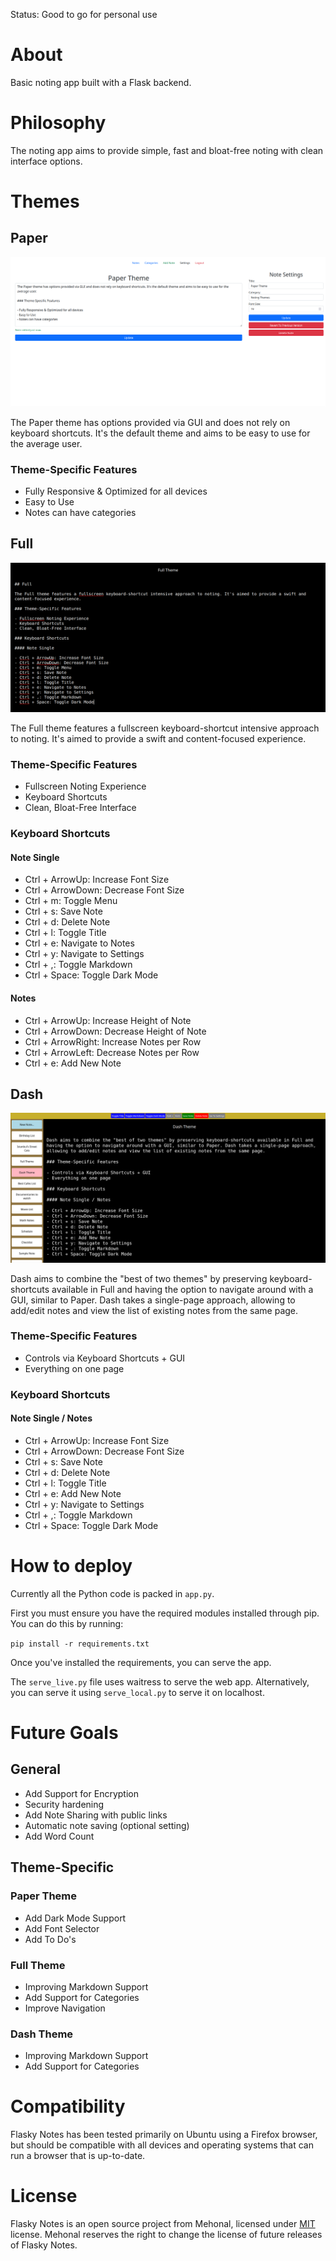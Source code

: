 Status: Good to go for personal use

# About

Basic noting app built with a Flask backend.

# Philosophy

The noting app aims to provide simple, fast and bloat-free noting with clean interface options.

# Themes

## Paper

![Paper Theme - Note Single](https://raw.githubusercontent.com/mehonal/flasky-notes/main/static/images/themes/paper/note_single.png)

The Paper theme has options provided via GUI and does not rely on keyboard shortcuts. It's the default theme and aims to be easy to use for the average user.

### Theme-Specific Features

- Fully Responsive & Optimized for all devices
- Easy to Use
- Notes can have categories

## Full

![Full Theme - Note Single](https://raw.githubusercontent.com/mehonal/flasky-notes/main/static/images/themes/full/note_single.png)

The Full theme features a fullscreen keyboard-shortcut intensive approach to noting. It's aimed to provide a swift and content-focused experience.

### Theme-Specific Features

- Fullscreen Noting Experience
- Keyboard Shortcuts
- Clean, Bloat-Free Interface

### Keyboard Shortcuts

#### Note Single

- Ctrl + ArrowUp: Increase Font Size
- Ctrl + ArrowDown: Decrease Font Size
- Ctrl + m: Toggle Menu
- Ctrl + s: Save Note
- Ctrl + d: Delete Note
- Ctrl + l: Toggle Title
- Ctrl + e: Navigate to Notes
- Ctrl + y: Navigate to Settings
- Ctrl + ,: Toggle Markdown
- Ctrl + Space: Toggle Dark Mode

#### Notes

- Ctrl + ArrowUp: Increase Height of Note
- Ctrl + ArrowDown: Decrease Height of Note
- Ctrl + ArrowRight: Increase Notes per Row
- Ctrl + ArrowLeft: Decrease Notes per Row
- Ctrl + e: Add New Note

## Dash

![Dash Theme - Note Single](https://raw.githubusercontent.com/mehonal/flasky-notes/main/static/images/themes/dash/note_single.png)

Dash aims to combine the "best of two themes" by preserving keyboard-shortcuts available in Full and having the option to navigate around with a GUI, similar to Paper. Dash takes a single-page approach, allowing to add/edit notes and view the list of existing notes from the same page.

### Theme-Specific Features

- Controls via Keyboard Shortcuts + GUI
- Everything on one page

### Keyboard Shortcuts

#### Note Single / Notes

- Ctrl + ArrowUp: Increase Font Size
- Ctrl + ArrowDown: Decrease Font Size
- Ctrl + s: Save Note
- Ctrl + d: Delete Note
- Ctrl + l: Toggle Title
- Ctrl + e: Add New Note
- Ctrl + y: Navigate to Settings
- Ctrl + ,: Toggle Markdown
- Ctrl + Space: Toggle Dark Mode

# How to deploy

Currently all the Python code is packed in `app.py`.

First you must ensure you have the required modules installed through pip. You can do this by running:

`pip install -r requirements.txt`

Once you've installed the requirements, you can serve the app.

The `serve_live.py` file uses waitress to serve the web app. Alternatively, you can serve it using `serve_local.py` to serve it on localhost.

# Future Goals

## General

- Add Support for Encryption
- Security hardening
- Add Note Sharing with public links
- Automatic note saving (optional setting)
- Add Word Count

## Theme-Specific

### Paper Theme

- Add Dark Mode Support
- Add Font Selector
- Add To Do's

### Full Theme

- Improving Markdown Support
- Add Support for Categories
- Improve Navigation

### Dash Theme

- Improving Markdown Support
- Add Support for Categories

# Compatibility

Flasky Notes has been tested primarily on Ubuntu using a Firefox browser, but should be compatible with all devices and operating systems that can run a browser that is up-to-date. 

# License

Flasky Notes is an open source project from Mehonal, licensed under [MIT](https://opensource.org/licenses/MIT) license. Mehonal reserves the right to change the license of future releases of Flasky Notes.